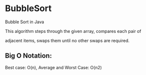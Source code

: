 # BubbleSort
Bubble Sort in Java

This algorithm steps through the given array, compares each pair of 

adjacent items, swaps them until no other swaps are required.


Big O Notation:
--
Best case: O(n), Average and Worst Case: O(n2)

